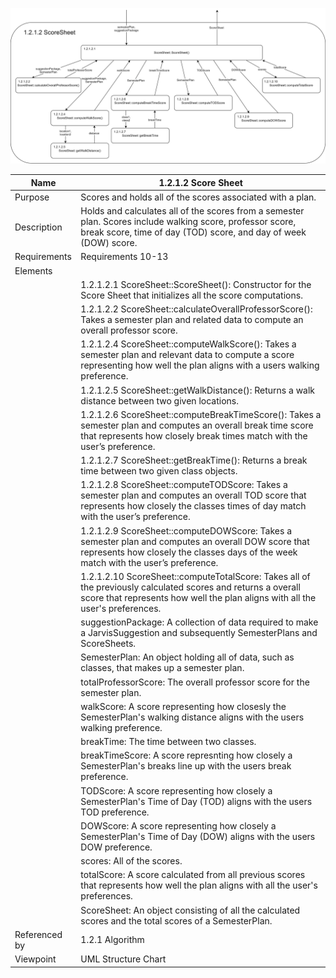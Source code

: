 ![Score Sheet Structure Chart](TeamTwoFiles/ScoreSheetStructureChart.svg)

| Name | 1.2.1.2 Score Sheet |
| ----------- | ----------- |
| Purpose | Scores and holds all of the scores associated with a plan. |
| Description | Holds and calculates all of the scores from a semester plan. Scores include walking score, professor score, break score, time of day (TOD) score, and day of week (DOW) score. |
| Requirements | Requirements 10-13 |
| Elements | 
| | 1.2.1.2.1  ScoreSheet::ScoreSheet(): Constructor for the Score Sheet that initializes all the score computations.
| | 1.2.1.2.2  ScoreSheet::calculateOverallProfessorScore(): Takes a semester plan and related data to compute an overall professor score.
| | 1.2.1.2.4  ScoreSheet::computeWalkScore(): Takes a semester plan and relevant data to compute a score representing how well the plan aligns with a users walking preference.
| | 1.2.1.2.5  ScoreSheet::getWalkDistance(): Returns a walk distance between two given locations.
| | 1.2.1.2.6  ScoreSheet::computeBreakTimeScore(): Takes a semester plan and computes an overall break time score that represents how closely break times match with the user’s preference.
| | 1.2.1.2.7  ScoreSheet::getBreakTime(): Returns a break time between two given class objects.
| | 1.2.1.2.8  ScoreSheet::computeTODScore: Takes a semester plan and computes an overall TOD score that represents how closely the classes times of day match with the user’s preference.
| | 1.2.1.2.9  ScoreSheet::computeDOWScore: Takes a semester plan and computes an overall DOW score that represents how closely the classes days of the week match with the user’s preference. |
| | 1.2.1.2.10 ScoreSheet::computeTotalScore: Takes all of the previously calculated scores and returns a overall score that represents how well the plan aligns with all the user's preferences.|
| | suggestionPackage: A collection of data required to make a JarvisSuggestion and subsequently SemesterPlans and ScoreSheets. |
| | SemesterPlan: An object holding all of data, such as classes, that makes up a semester plan. |
| | totalProfessorScore: The overall professor score for the semester plan.
| | walkScore: A score representing how closesly the SemesterPlan's walking distance aligns with the users walking preference. |
| | breakTime: The time between two classes. |
| | breakTimeScore: A score represnting how closely a SemesterPlan's breaks line up with the users break preference. |
| | TODScore: A score representing how closely a SemesterPlan's Time of Day (TOD) aligns with the users TOD preference. |
| | DOWScore: A score representing how closely a SemesterPlan's Time of Day (DOW) aligns with the users DOW preference. |
| | scores: All of the scores. |
| | totalScore: A score calculated from all previous scores that represents how well the plan aligns with all the user's preferences. |
| | ScoreSheet: An object consisting of all the calculated scores and the total scores of a SemesterPlan. |
| Referenced by | 1.2.1 Algorithm |
| Viewpoint | UML Structure Chart |



